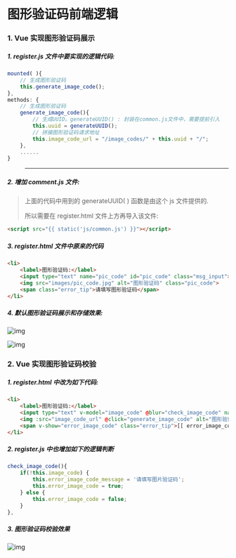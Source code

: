# 图形验证码前端逻辑

### 1. Vue 实现图形验证码展示

##### 1. register.js 文件中要实现的逻辑代码:

```js
mounted( ){
    // 生成图形验证码
    this.generate_image_code();
},
methods: {
    // 生成图形验证码
    generate_image_code(){
        // 生成UUID。generateUUID() : 封装在common.js文件中，需要提前引入
        this.uuid = generateUUID();
        // 拼接图形验证码请求地址
        this.image_code_url = "/image_codes/" + this.uuid + "/";
    },
    ......
}
```

> ------

##### 2. 增加 comment.js 文件:

> 上面的代码中用到的 generateUUID( ) 函数是由这个 js 文件提供的.
>
> 所以需要在 register.html 文件上方再导入该文件:

```html
<script src="{{ static('js/common.js') }}"></script>
```

##### 3. register.html 文件中原来的代码

```html
<li>
    <label>图形验证码:</label>
    <input type="text" name="pic_code" id="pic_code" class="msg_input">
    <img src="images/pic_code.jpg" alt="图形验证码" class="pic_code">
    <span class="error_tip">请填写图形验证码</span>
</li>
```

##### 4. 默认图形验证码展示和存储效果:

![img](C:\Users\yeyun\Desktop\Django商城项目整理\res\05图形验证码展示效果.png)

![img](C:\Users\yeyun\Desktop\Django商城项目整理\res\06图形验证码存储效果.png)

### 2. Vue 实现图形验证码校验

##### 1. register.html 中改为如下代码:

```html
<li>
    <label>图形验证码:</label>
    <input type="text" v-model="image_code" @blur="check_image_code" name="image_code" id="pic_code" class="msg_input">
    <img :src="image_code_url" @click="generate_image_code" alt="图形验证码" class="pic_code">
    <span v-show="error_image_code" class="error_tip">[[ error_image_code_message ]]</span>
</li>
```

##### 2. register.js 中也增加如下的逻辑判断

```js
check_image_code(){
    if(!this.image_code) {
        this.error_image_code_message = '请填写图片验证码';
        this.error_image_code = true;
    } else {
        this.error_image_code = false;
    }
},
```

##### 3. 图形验证码校验效果

![img](C:\Users\yeyun\Desktop\Django商城项目整理\res\07图形验证码校验效果.png)